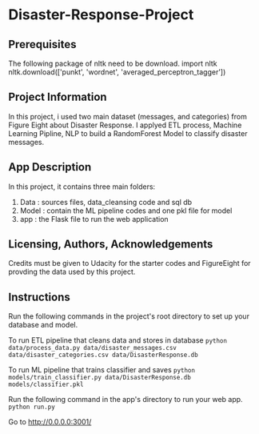 # Disaster-Response-Project
## Prerequisites
The following package of nltk need to be download. 
import nltk
nltk.download(['punkt', 'wordnet', 'averaged_perceptron_tagger'])

## Project Information
In this project, i used two main dataset (messages, and categories) from Figure Eight about Disaster Response. I applyed ETL process, Machine Learning Pipline, NLP to build a RandomForest Model to classify disaster messages. 

## App Description
In this project, it contains three main folders:
1. Data : sources files, data_cleansing code and sql db 
2. Model : contain the ML pipeline codes and one pkl file for model 
3. app : the Flask file to run the web application

## Licensing, Authors, Acknowledgements
Credits must be given to Udacity for the starter codes and FigureEight for provding the data used by this project.

## Instructions
Run the following commands in the project's root directory to set up your database and model.

To run ETL pipeline that cleans data and stores in database 
  `python data/process_data.py data/disaster_messages.csv data/disaster_categories.csv data/DisasterResponse.db`
  
To run ML pipeline that trains classifier and saves 
  `python models/train_classifier.py data/DisasterResponse.db models/classifier.pkl`
  
Run the following command in the app's directory to run your web app. 
  `python run.py`

Go to http://0.0.0.0:3001/
